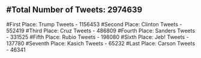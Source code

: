 #Total Number of Tweets: 2974639 
---
#First Place: Trump Tweets - 1156453
#Second Place: Clinton Tweets - 552419
#Third Place: Cruz Tweets - 486809
#Fourth Place: Sanders Tweets - 331525
#Fifth Place: Rubio Tweets - 198080
#Sixth Place: Jeb! Tweets - 137780
#Seventh Place: Kasich Tweets - 65232
#Last Place: Carson Tweets - 46341
